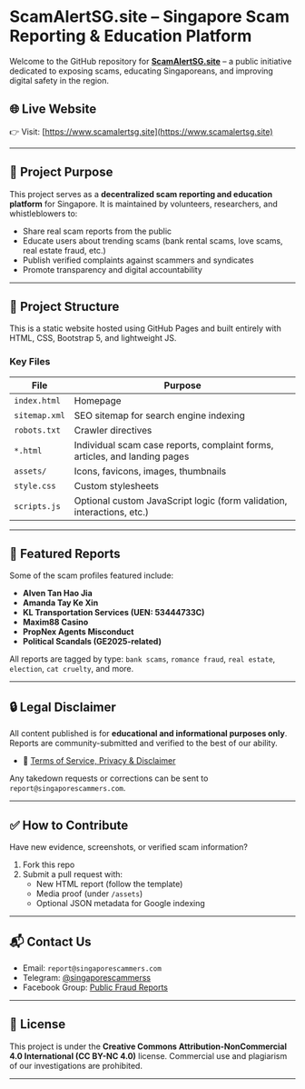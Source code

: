 # ScamAlertSG.site – Singapore Scam Reporting & Education Platform

Welcome to the GitHub repository for **[ScamAlertSG.site](https://www.scamalertsg.site)** – a public initiative dedicated to exposing scams, educating Singaporeans, and improving digital safety in the region.

## 🌐 Live Website

👉 Visit: [https://www.scamalertsg.site](https://www.scamalertsg.site)

---

## 🧭 Project Purpose

This project serves as a **decentralized scam reporting and education platform** for Singapore. It is maintained by volunteers, researchers, and whistleblowers to:

- Share real scam reports from the public  
- Educate users about trending scams (bank rental scams, love scams, real estate fraud, etc.)  
- Publish verified complaints against scammers and syndicates  
- Promote transparency and digital accountability

---

## 📁 Project Structure

This is a static website hosted using GitHub Pages and built entirely with HTML, CSS, Bootstrap 5, and lightweight JS.

### Key Files

| File | Purpose |
|------|---------|
| `index.html` | Homepage |
| `sitemap.xml` | SEO sitemap for search engine indexing |
| `robots.txt` | Crawler directives |
| `*.html` | Individual scam case reports, complaint forms, articles, and landing pages |
| `assets/` | Icons, favicons, images, thumbnails |
| `style.css` | Custom stylesheets |
| `scripts.js` | Optional custom JavaScript logic (form validation, interactions, etc.) |

---

## 🚨 Featured Reports

Some of the scam profiles featured include:
- **Alven Tan Hao Jia**
- **Amanda Tay Ke Xin**
- **KL Transportation Services (UEN: 53444733C)**
- **Maxim88 Casino**
- **PropNex Agents Misconduct**
- **Political Scandals (GE2025-related)**

All reports are tagged by type: `bank scams`, `romance fraud`, `real estate`, `election`, `cat cruelty`, and more.

---

## 🔒 Legal Disclaimer

All content published is for **educational and informational purposes only**. Reports are community-submitted and verified to the best of our ability.

- 📄 [Terms of Service, Privacy & Disclaimer](https://www.scamalertsg.site/terms-of-service.html)

Any takedown requests or corrections can be sent to `report@singaporescammers.com`.

---

## ✅ How to Contribute

Have new evidence, screenshots, or verified scam information?

1. Fork this repo  
2. Submit a pull request with:
   - New HTML report (follow the template)  
   - Media proof (under `/assets`)  
   - Optional JSON metadata for Google indexing

---

## 📬 Contact Us

- Email: `report@singaporescammers.com`  
- Telegram: [@singaporescammerss](https://t.me/singaporescammerss)  
- Facebook Group: [Public Fraud Reports](https://www.facebook.com/groups/720962294054315)

---

## 📌 License

This project is under the **Creative Commons Attribution-NonCommercial 4.0 International (CC BY-NC 4.0)** license. Commercial use and plagiarism of our investigations are prohibited.

---

